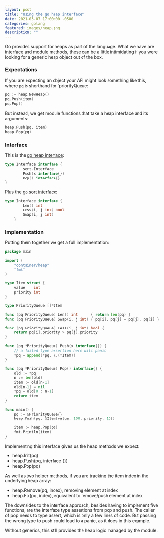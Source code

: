 ```yaml
---
layout: post
title: "Using the go heap interface"
date: 2021-03-07 17:00:00 -0500
categories: golang
featured: images/heap.png
description: ""
---
```


Go provides support for heaps as part of the language. What we have are interface and module methods, these can be a little intimidating if you were looking for a generic heap object out of the box.

### Expectations
If you are expecting an object your API might look something like this, where `pq` is shorthand for `priorityQueue:
```go
pq := heap.NewHeap()
pq.Push(item)
pq.Pop()
```
But instead, we get module functions that take a heap interface and its arguments:
```go
heap.Push(pq, item)
heap.Pop(pq)
```

### Interface

This is the [go heap interface][go-heap-interface]:

```go
type Interface interface {
		sort.Interface
		Push(x interface{})
		Pop() interface{}
}
```
Plus the [go sort interface][go-sort-interface]:
```go
type Interface interface {
		Len() int
		Less(i, j int) bool
		Swap(i, j int)
	}
```
### Implementation

Putting them together we get a full implementation:

```go
package main

import (
	"container/heap"
	"fmt"
)

type Item struct {
	value    int
	priority int
}

type PriorityQueue []*Item

func (pq PriorityQueue) Len() int      { return len(pq) }
func (pq PriorityQueue) Swap(i, j int) { pq[i], pq[j] = pq[j], pq[i] }

func (pq PriorityQueue) Less(i, j int) bool {
	return pq[i].priority > pq[j].priority
}

func (pq *PriorityQueue) Push(x interface{}) {
	// a failed type assertion here will panic
	*pq = append(*pq, x.(*Item))
}

func (pq *PriorityQueue) Pop() interface{} {
	old := *pq
	n := len(old)
	item := old[n-1]
	old[n-1] = nil
	*pq = old[0 : n-1]
	return item
}

func main() {
	pq := &PriorityQueue{}
	heap.Push(pq, &Item{value: 100, priority: 10})

	item := heap.Pop(pq)
	fmt.Println(item)
}

```

Implementing this interface gives us the heap methods we expect:
 - heap.Init(pq)
 - heap.Push(pq, interface {})
 - heap.Pop(pq)

As well as two helper methods, if you are tracking the item index in the underlying heap array:
 - heap.Remove(pq, index), removing element at index
 - heap.Fix(pq, index), equivalent to remove/push element at index

The downsides to the interface approach, besides having to implement five functions, are the interface type assertions from pop and push. The caller of pop needs to type assert, which is only a few lines of code. But passing the wrong type to push could lead to a panic, as it does in this example.

Without generics, this still provides the heap logic managed by the module.

[go-heap-interface]: https://github.com/golang/go/blob/597b5d192e39d7bba38dd461b96effe6e524984b/src/container/heap/heap.go#L32-L36
[go-sort-interface]: https://github.com/golang/go/blob/125eca0f7210da1bbf1a4a1460a87d1c33366b99/src/sort/sort.go#L12-L35
